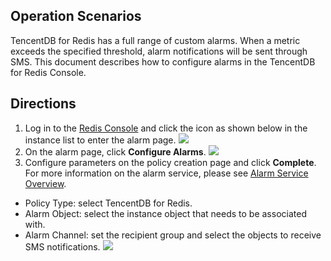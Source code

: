 ## Operation Scenarios
TencentDB for Redis has a full range of custom alarms. When a metric exceeds the specified threshold, alarm notifications will be sent through SMS. This document describes how to configure alarms in the TencentDB for Redis Console.

## Directions
1. Log in to the [Redis Console](https://console.cloud.tencent.com/redis) and click the icon as shown below in the instance list to enter the alarm page.
![](https://main.qcloudimg.com/raw/5cac67565d4e08dbe7dd7e3b8726f027.png)
2. On the alarm page, click **Configure Alarms**.
![](https://main.qcloudimg.com/raw/ee9553aef95de034ecb4c505a573d75f.png)
3. Configure parameters on the policy creation page and click **Complete**. For more information on the alarm service, please see [Alarm Service Overview](https://intl.cloud.tencent.com/document/product/248/6126).
 - Policy Type: select TencentDB for Redis.
 - Alarm Object: select the instance object that needs to be associated with.
 - Alarm Channel: set the recipient group and select the objects to receive SMS notifications.
![](https://main.qcloudimg.com/raw/e164f26773457a00ca7e153383f51390.png)

